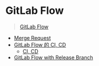 # GitLab Flow
> [GitLab Flow](https://youtu.be/InKNIvky2KE)


- [Merge Request](Merge%20Request.md)
- [GitLab Flow 的 CI, CD](GitLab%20Flow%20的%20CI,%20CD.md)
	- [CI, CD](CI,%20CD.md)
- [GitLab Flow with Release Branch](GitLab%20Flow%20with%20Release%20Branch.md)
